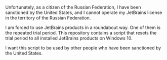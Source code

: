 Unfortunately, as a citizen of the Russian Federation, 
I have been sanctioned by the United States, and 
I cannot operate my JetBrains license in the territory of the Russian Federation.

I am forced to use JetBrains products in a roundabout way. 
One of them is the repeated trial period. 
This repository contains a script that resets the trial period to all installed JetBrains products on Windows 10.

I want this script to be used by other people who have been sanctioned by the United States.